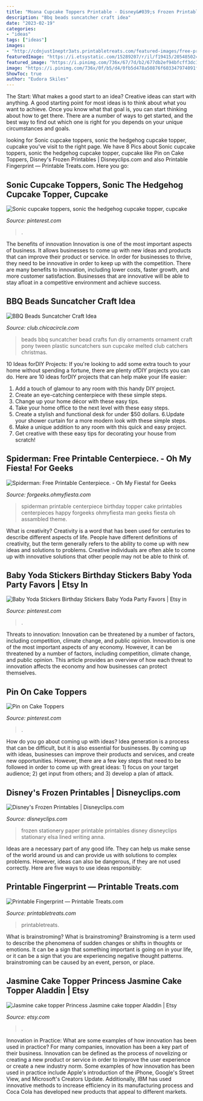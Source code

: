 ```yaml
---
title: "Moana Cupcake Toppers Printable - Disney&#039;s Frozen Printables"
description: "Bbq beads suncatcher craft idea"
date: "2023-02-19"
categories:
- "ideas"
tags: ["ideas"]
images:
- "http://cdnjust1neptr3ats.printabletreats.com/featured-images/free-printable-fingerprint.jpg"
featuredImage: "https://i.etsystatic.com/15289207/r/il/f19415/2054850243/il_794xN.2054850243_s3eb.jpg"
featured_image: "https://i.pinimg.com/736x/67/7d/b2/677db2ef94bfcff3dc1503ff41f6f518.jpg"
image: "https://i.pinimg.com/736x/0f/b5/d4/0fb5d478a50876f603347974091fe4e6.jpg"
ShowToc: true
author: "Eudora Skiles"
---
```



The Start: What makes a good start to an idea?
Creative ideas can start with anything. A good starting point for most ideas is to think about what you want to achieve. Once you know what that goal is, you can start thinking about how to get there. There are a number of ways to get started, and the best way to find out which one is right for you depends on your unique circumstances and goals.

	

		
looking for Sonic cupcake toppers, sonic the hedgehog cupcake topper, cupcake you've visit to the right page. We have 8 Pics about Sonic cupcake toppers, sonic the hedgehog cupcake topper, cupcake like Pin on Cake Toppers, Disney&#039;s Frozen Printables | Disneyclips.com and also Printable Fingerprint — Printable Treats.com. Here you go:
		
    
## Sonic Cupcake Toppers, Sonic The Hedgehog Cupcake Topper, Cupcake

<img loading=lazy src="https://i.pinimg.com/736x/67/7d/b2/677db2ef94bfcff3dc1503ff41f6f518.jpg" onerror="this.onerror=null;this.src='https://tse1.mm.bing.net/th?id=OIP.2J-qrMaI_cpfy_U_Ih_-5QHaJ3&amp;pid=15.1';" alt="Sonic cupcake toppers, sonic the hedgehog cupcake topper, cupcake">

_Source: pinterest.com_

>. 

	

The benefits of innovation
Innovation is one of the most important aspects of business. It allows businesses to come up with new ideas and products that can improve their product or service. In order for businesses to thrive, they need to be innovative in order to keep up with the competition. There are many benefits to innovation, including lower costs, faster growth, and more customer satisfaction. Businesses that are innovative will be able to stay afloat in a competitive environment and achieve success.

    
## BBQ Beads Suncatcher Craft Idea

<img loading=lazy src="http://club.chicacircle.com/wp-content/uploads/2014/01/BBQ-beads-mini-ornament-suncatchers.jpg" onerror="this.onerror=null;this.src='https://tse4.mm.bing.net/th?id=OIP.iK3lXmfoGzh-Gnl2Q5xN_gHaLJ&amp;pid=15.1';" alt="BBQ Beads Suncatcher Craft Idea">

_Source: club.chicacircle.com_

>beads bbq suncatcher bead crafts fun diy ornaments ornament craft pony tween plastic suncatchers sun cupcake melted club catchers christmas. 

	

10 Ideas forDIY Projects:
If you're looking to add some extra touch to your home without spending a fortune, there are plenty ofDIY projects you can do. Here are 10 ideas forDIY projects that can help make your life easier:
1. Add a touch of glamour to any room with this handy DIY project.
2. Create an eye-catching centerpiece with these simple steps.
3. Change up your home décor with these easy tips.
4. Take your home office to the next level with these easy steps.
5. Create a stylish and functional desk for under $50 dollars. 
6.Update your shower curtain for a more modern look with these simple steps. 
7. Make a unique addition to any room with this quick and easy project. 
8. Get creative with these easy tips for decorating your house from scratch!

    
## Spiderman: Free Printable Centerpiece. - Oh My Fiesta! For Geeks

<img loading=lazy src="https://2.bp.blogspot.com/-4b_bdz7wK_s/WB_KUnV3OxI/AAAAAAAHbnU/HuXvCw4ZMZYNflNOsNUpSWeK6V8O_QUigCLcB/s1600/spiderman-free-printable-centerpiece-014.jpg" onerror="this.onerror=null;this.src='https://tse3.mm.bing.net/th?id=OIP.z5Fk94kZYmakNyepuODrDgHaKe&amp;pid=15.1';" alt="Spiderman: Free Printable Centerpiece. - Oh My Fiesta! for Geeks">

_Source: forgeeks.ohmyfiesta.com_

>spiderman printable centerpiece birthday topper cake printables centerpieces happy forgeeks ohmyfiesta man geeks fiesta oh assambled theme. 

	

What is creativity?
Creativity is a word that has been used for centuries to describe different aspects of life. People have different definitions of creativity, but the term generally refers to the ability to come up with new ideas and solutions to problems. Creative individuals are often able to come up with innovative solutions that other people may not be able to think of.

    
## Baby Yoda Stickers Birthday Stickers Baby Yoda Party Favors | Etsy In

<img loading=lazy src="https://i.pinimg.com/736x/b7/13/0a/b7130af0068c05a7a4f62622ecb8406c.jpg" onerror="this.onerror=null;this.src='https://tse2.mm.bing.net/th?id=OIP.CVqAsiY99331SOtDbN_ytQHaHZ&amp;pid=15.1';" alt="Baby Yoda Stickers Birthday Stickers Baby Yoda Party Favors | Etsy in">

_Source: pinterest.com_

>. 

	

Threats to innovation: Innovation can be threatened by a number of factors, including competition, climate change, and public opinion.
Innovation is one of the most important aspects of any economy. However, it can be threatened by a number of factors, including competition, climate change, and public opinion. This article provides an overview of how each threat to innovation affects the economy and how businesses can protect themselves.

    
## Pin On Cake Toppers

<img loading=lazy src="https://i.pinimg.com/736x/0f/b5/d4/0fb5d478a50876f603347974091fe4e6.jpg" onerror="this.onerror=null;this.src='https://tse4.mm.bing.net/th?id=OIP.hYkbHVFsjWDWJuRuNQdgkQHaJ3&amp;pid=15.1';" alt="Pin on Cake Toppers">

_Source: pinterest.com_

>. 

	

How do you go about coming up with ideas?
Idea generation is a process that can be difficult, but it is also essential for businesses. By coming up with ideas, businesses can improve their products and services, and create new opportunities. However, there are a few key steps that need to be followed in order to come up with great ideas: 1) focus on your target audience; 2) get input from others; and 3) develop a plan of attack.

    
## Disney&#039;s Frozen Printables | Disneyclips.com

<img loading=lazy src="https://www.disneyclips.com/printables/images/frozen_stationary.png" onerror="this.onerror=null;this.src='https://tse2.mm.bing.net/th?id=OIP.g3gIq3SvrH5e1Lsnuqyd1QHaKf&amp;pid=15.1';" alt="Disney&#039;s Frozen Printables | Disneyclips.com">

_Source: disneyclips.com_

>frozen stationery paper printable printables disney disneyclips stationary elsa lined writing anna. 

	

Ideas are a necessary part of any good life. They can help us make sense of the world around us and can provide us with solutions to complex problems. However, ideas can also be dangerous, if they are not used correctly. Here are five ways to use ideas responsibly: 

    
## Printable Fingerprint — Printable Treats.com

<img loading=lazy src="http://cdnjust1neptr3ats.printabletreats.com/featured-images/free-printable-fingerprint.jpg" onerror="this.onerror=null;this.src='https://tse2.mm.bing.net/th?id=OIP.3LmKq5Oo0cz1S6teJcBlAwHaCx&amp;pid=15.1';" alt="Printable Fingerprint — Printable Treats.com">

_Source: printabletreats.com_

>printabletreats. 

	

What is brainstroming?
What is brainstroming? Brainstroming is a term used to describe the phenomena of sudden changes or shifts in thoughts or emotions. It can be a sign that something important is going on in your life, or it can be a sign that you are experiencing negative thought patterns. brainstroming can be caused by an event, person, or place.

    
## Jasmine Cake Topper Princess Jasmine Cake Topper Aladdin | Etsy

<img loading=lazy src="https://i.etsystatic.com/15289207/r/il/f19415/2054850243/il_794xN.2054850243_s3eb.jpg" onerror="this.onerror=null;this.src='https://tse3.mm.bing.net/th?id=OIP.2Rqb_ZqB06zgc7ZbmJJWMQHaJ4&amp;pid=15.1';" alt="Jasmine cake topper Princess Jasmine cake topper Aladdin | Etsy">

_Source: etsy.com_

>. 

	

Innovation in Practice: What are some examples of how innovation has been used in practice?
For many companies, innovation has been a key part of their business. Innovation can be defined as the process of novelizing or creating a new product or service in order to improve the user experience or create a new industry norm. 
Some examples of how innovation has been used in practice include Apple's introduction of the iPhone, Google's Street View, and Microsoft's Creators Update. Additionally, IBM has used innovative methods to increase efficiency in its manufacturing process and Coca Cola has developed new products that appeal to different markets.

